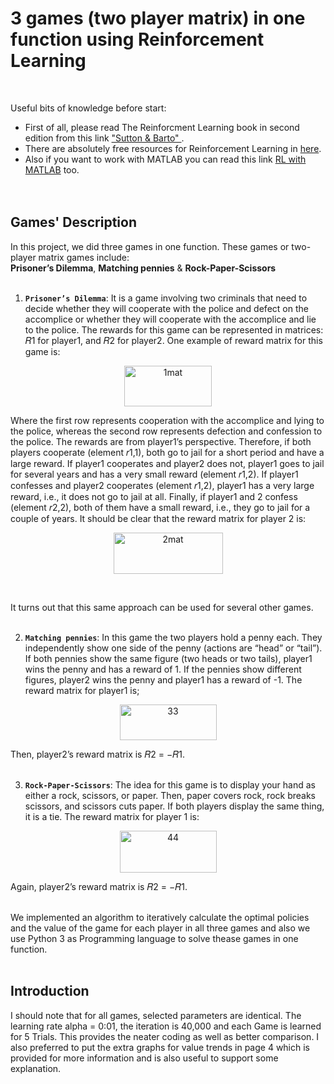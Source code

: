
# 3 games (two player matrix) in one function using Reinforcement Learning
<br />

Useful bits of knowledge before start:
+ First of all, please read The Reinforcment Learning book in second edition from this link ["Sutton & Barto" ](https://www.dbooks.org/reinforcement-learning-0262039249/).
+ There are absolutely free resources for Reinforcement Learning in [here](https://medium.com/datadriveninvestor/absolutely-free-resources-for-reinforcement-learning-d16a5230cb0f).
+ Also if you want to work with MATLAB you can read this link [RL with MATLAB](https://github.com/MinaR-90/Self-Driving-Cab-Using-Reinforcement-Learning/issues/1) too. 
<br /><br /><br />

## Games' Description

In this project, we did three games in one function. These games or two-player matrix games include: <br /> 
**Prisoner’s Dilemma**, **Matching pennies** & **Rock-Paper-Scissors** <br /><br />


1) **``Prisoner’s Dilemma``**: It is a game involving two criminals that need to decide whether they will cooperate with the police and defect on the accomplice or whether they will
cooperate with the accomplice and lie to the police. The rewards for this game can be represented in matrices: 𝑅1 for player1, and 𝑅2 for player2. One example of reward matrix for this game is: <br /> 


<p align="center">
<img width="140" height="65" alt="1mat" src="https://user-images.githubusercontent.com/71558720/103111885-82f5a800-461f-11eb-8c23-55a24ccaa44c.PNG"><br />
<p align="center">


Where the first row represents cooperation with the accomplice and lying to the police, whereas the second row represents defection and confession to the police. The rewards are from player1’s perspective. Therefore, if both players cooperate (element 𝑟1,1), both go to jail for a short period and have a large reward. If player1 cooperates and player2 does not, player1 goes to jail for several years and has a very small reward (element 𝑟1,2). If player1 confesses and player2 cooperates (element 𝑟1,2), player1 has a very large reward, i.e., it does not go to jail at all. Finally, if player1 and 2 confess (element 𝑟2,2), both of them have a small reward, i.e., they go to jail for a couple of years. It should be clear that the reward matrix for player 2 is: <br /> 

<p align="center">
<img width="175" height="66" alt="2mat" src="https://user-images.githubusercontent.com/71558720/103111884-82f5a800-461f-11eb-9dbe-cfd290a89a6b.PNG"><br />
<p align="center"><br /> 

It turns out that this same approach can be used for several other games.<br /> <br /> 


2) **``Matching pennies``**: In this game the two players hold a penny each. They independently show one side of the penny (actions are “head” or “tail”). If both pennies show the same figure (two heads or two tails), player1 wins the penny and has a reward of 1. If the pennies show different figures, player2 wins the penny and player1 has a reward of -1. The reward matrix for player1 is;<br />

<p align="center">
<img width="155" height="57" alt="33" src="https://user-images.githubusercontent.com/71558720/103926500-ffd85580-50e6-11eb-9745-48107f8edd31.PNG"> 
<p align="center">
  
Then, player2’s reward matrix is 𝑅2 = −𝑅1. <br /> <br />  


3) **``Rock-Paper-Scissors``**: The idea for this game is to display your hand as either a rock, scissors, or paper. Then, paper covers rock, rock breaks scissors, and scissors cuts paper. If both players display the same thing, it is a tie. The reward matrix for player 1 is:

<p align="center">
<img width="155" height="67" alt="44" src="https://user-images.githubusercontent.com/71558720/103928504-edabe680-50e9-11eb-9d78-4d7e0ed0d9a4.PNG">
<p align="center">
  
Again, player2’s reward matrix is 𝑅2 = −𝑅1. <br />  <br /> 


We implemented an algorithm to iteratively calculate the optimal policies and the value of the game for each player in all three games and also we use Python 3 as Programming language to solve thease games in one function.<br />  <br /> 






## Introduction 

I should note that for all games, selected parameters are identical. The learning rate alpha = 0:01, the iteration is 40,000 and each Game is learned for 5 Trials. This provides the neater coding as well as better comparison. I also preferred to put the extra graphs for value trends in page 4 which is provided for more information and
is also useful to support some explanation. 













